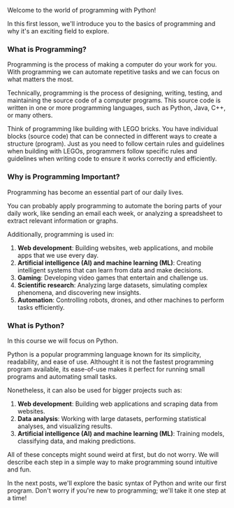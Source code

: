 Welcome to the world of programming with Python!

In this first lesson, we'll introduce you to the basics of programming and why it's an exciting field to explore.

### What is Programming?

Programming is the process of making a computer do your work for you. With programming we can automate repetitive tasks and we can focus on what matters the most.

Technically, programming is the process of designing, writing, testing, and maintaining the source code of a computer programs. This source code is written in one or more programming languages, such as Python, Java, C++, or many others.

Think of programming like building with LEGO bricks. You have individual blocks (source code) that can be connected in different ways to create a structure (program). Just as you need to follow certain rules and guidelines when building with LEGOs, programmers follow specific rules and guidelines when writing code to ensure it works correctly and efficiently.

### Why is Programming Important?

Programming has become an essential part of our daily lives.

You can probably apply programming to automate the boring parts of your daily work, like sending an email each week, or analyzing a spreadsheet to extract relevant information or graphs.

Additionally, programming is used in:

1. **Web development**: Building websites, web applications, and mobile apps that we use every day.
2. **Artificial intelligence (AI) and machine learning (ML)**: Creating intelligent systems that can learn from data and make decisions.
3. **Gaming**: Developing video games that entertain and challenge us.
4. **Scientific research**: Analyzing large datasets, simulating complex phenomena, and discovering new insights.
5. **Automation**: Controlling robots, drones, and other machines to perform tasks efficiently.

### What is Python?

In this course we will focus on Python.

Python is a popular programming language known for its simplicity, readability, and ease of use. Althought it is not the fastest programming program available, its ease-of-use makes it perfect for running small programs and automating small tasks.

Nonetheless, it can also be used for bigger projects such as:

1. **Web development**: Building web applications and scraping data from websites.
2. **Data analysis**: Working with large datasets, performing statistical analyses, and visualizing results.
3. **Artificial intelligence (AI) and machine learning (ML)**: Training models, classifying data, and making predictions.

All of these concepts might sound weird at first, but do not worry. We will describe each step in a simple way to make programming sound intuitive and fun.

In the next posts, we'll explore the basic syntax of Python and write our first program. Don't worry if you're new to programming; we'll take it one step at a time!
